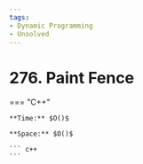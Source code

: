 ```yaml
---
tags:
- Dynamic Programming
- Unsolved
---
```



# 276. Paint Fence

=== "C++"

    **Time:** $O()$

    **Space:** $O()$

    ``` c++
    ```